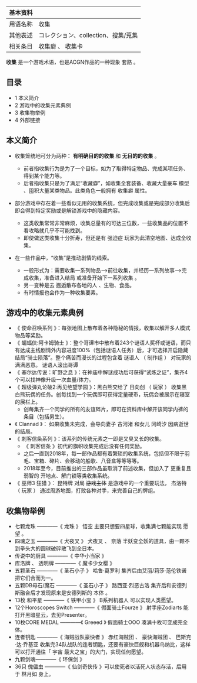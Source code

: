 |  **基本资料**  ||
|---|---|
|用语名称  |  收集   |
|其他表述  |  コレクション、collection、搜集/蒐集   |
|相关条目  |  收集癖  、  收集卡   |
  
**收集** 是一个游戏术语，也是ACGN作品的一种现象  套路  。

##  目录

  * 1  本义简介 
  * 2  游戏中的收集元素典例 
  * 3  收集物举例 
  * 4  外部链接 

##  本义简介

  * 收集笼统地可分为两种： **有明确目的的收集** 和 **无目的的收集** 。 
    * 前者指收集行为是为了一个目标，如为了取得特定物品、完成某项任务、得到某个能力等。 
    * 后者指收集只是为了满足“收藏癖”，如收集全套装备、收藏大量豪车  模型  、囤积大量某类物品。此类角色一般拥有  收集癖  属性。 

  * 部分游戏中存在着一些看似无用的收集系统，但完成收集或是完成部分收集后即会得到特定奖励或是解锁游戏中的隐藏内容。 
    * 这类收集常常非常麻烦，收集总量有的可达三位数，一些收集品的位置不看攻略就几乎不可能找到。 
    * 即使做这类收集十分折寿，但还是有  强迫症  玩家为此清空地图、达成全收集。 

  * 在一些作品中，“收集”是推动剧情的线索。 
    * 一般形式为：需要收集一系列物品-->前往收集，并经历一系列故事-->完成收集，准备进入结局  或准备开始下一系列收集  。 
    * 另一变种是去  邂逅散布各地的人  、生物、食品。 
    * 有时情报也会作为一种收集要素。 

  

##  游戏中的收集元素典例

  * 《  使命召唤系列  》：每张地图上散布着各种隐秘的情报，收集以解开多人模式物品等奖励。 
  * 《  蝙蝠侠:阿卡姆骑士  》：整个哥谭市中散布着243个谜语人奖杯或谜语，而只有达成主线剧情外内容进度100%（包括谜语人任务）后，才可选择开启隐藏结局“骑士陨落”。整个痛苦而漫长的过程包含着  谜语人  （  制作组  ）  对玩家的满满恶意。  谜语人滚出哥谭 
  * 《  塞尔达传说：旷野之息  》：在神庙中解谜成功后可获得“试炼之证”，集齐4个可以找神像升级一次血量/体力。 
  * 《  超级弹丸论破2:再见绝望学园  》：黑白熊交给了  日向创  （  玩家  ）  收集黑白熊玩偶的任务。创每找到一个玩偶即可获得定量硬币，玩偶会被展示在寝室的展栏上。 
    * 创每集齐一个同学的所有的友谊碎片，即可在资料库中解开该同学内裤的条目（包括男生）。 
  * 《  Clannad  》：  如果收集未完成，会导向妻子  古河渚  和女儿  冈崎汐  因病逝世的结局。 
  * 《  刺客信条系列  》：该系列的传统元素之一即是又臭又长的收集。 
    * 《  刺客信条  》初代的旗帜收集完成后没有任何奖励。 
    * 之后一直到2018年，每一部作品都有着繁琐的收集系统，包括但不限于羽毛、宝箱、碎片、会移动的船歌、八音盒等等等等。 
    * 2018年至今，目前推出的三部作品虽取消了前述收集，但加入了  更重复且弱智的  开地点、解门锁等类收集系统。 
  * 《  巫师3 狂猎  》：  昆特牌  对局 ~~游戏主体~~ 是游戏中的一个重要玩法，  杰洛特  （  玩家  ）  通过周游地图，打败各种对手，来完善自己的牌组。 

##  收集物举例

  * 七颗龙珠  ————《  龙珠  》  悟空  主要只想要四星球，收集满七颗能实现  愿望  。 
  * 四魂之玉  ————《  犬夜叉  》  犬夜叉  、  奈落  半妖变全妖的道具，由一颗不到拳头大的圆球破碎散飞到全日本。 
  * 传说中的厨具  ————《  中华小当家  》 
  * 库洛牌  、  透明牌  ————《  魔卡少女樱  》 
  * 五颗圣石  ————《  圣石小子  》  哈鲁·葛罗利  集齐后由艾丽/莉莎·范伦铁诺把它们合而为一。 
  * 五颗DB母石/魔石  ————《  圣石小子  》  路西亚·烈恶古洛  集齐后和安德列斯融合后才发现原来是安德列斯的  本体  。 
  * 13枚  和平星  ————《  铁甲小宝  》  B系列机器人  可以实现人类愿望。 
  * 12个Horoscopes Switch  ————《  假面骑士Fourze  》  射手座Zodiarts  能打开黑暗星云，去见Presenter。 
  * 10枚CORE MEDAL  ————《  Greeed  》  假面骑士OOO  凑满十枚可变成完全体。 
  * 连者钥匙  ————《  海贼战队豪快者  》  赤红海贼团  、  豪快海贼团  、  巴斯克·达·乔基亚  收集完34队战队的连者钥匙，还要有豪快巨舰和机器鸟纳比，这样可以打开通往「  宇宙  最大之宝」的大门，实现任何愿望。 
  * 九颗剑魂————《  环保剑  》 
  * 36只  傀儡虫  ————《  仙剑奇侠传  》可以使死者以活死人状态存活，后用于  林月如  身上。 